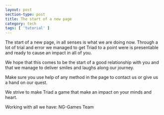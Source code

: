 ```yaml
---
layout: post
section-type: post
title: The start of a new page
category: tech
tags: [ 'tutorial' ]
---
```


The start of a new page, in all senses is what we are doing now.
Through a lot of trial and error we managed to get Triad to a point were is presentable and ready to cause an impact in all of you.

We hope that this comes to be the start of a good relationship with you and that we manage to deliver smiles and laughs along our journey.

Make sure you use help of any method in the page to contact us or give us a hand on our quest.

We strive to make Triad a game that make an impact on your minds and heart.

Working with all we have: 
									NG-Games Team